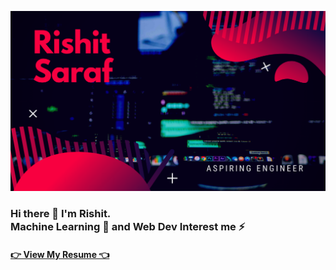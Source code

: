 <img src = "./profile_banner.png"> <br>
<h3>Hi there 👋 I'm Rishit. <br>
Machine Learning 🤖 and Web Dev Interest me ⚡️<br>
<h4><a href = "https://drive.google.com/file/d/1vLoizWQj4XgryWQwFdrP9LfTgOU3-DAz/view?usp=sharing"> 👉 View My Resume 👈 </a>


